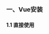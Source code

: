 ### 一、Vue安装

#### 1.1 直接使用 <script> 标签引入

```
<script src="https://cdn.jsdelivr.net/npm/vue/dist/vue.js"></script>
```

### 二、Vue的常用指令

- v-cloak

不使用`v-cloak`的时候

```html
<div id="app">
    +++{{msg}}+++
</div>
```
```javascript
<script>
var app = new Vue({
    el: '#app',
    data: {
        msg:'hello'
    }
});
</script>
```
> 问题：当网络较慢，网页还在加载 Vue.js ，而导致 Vue 来不及渲染，这时页面就会显示出 Vue 源代码 {{msg}}

使用`v-cloak`可以解决网络慢环境下页面中表达式显示问题

```html
<div id="app">
    <h4 v-cloak="msg">+++{{msg}}+++</h4>
</div>
```
页面显示：

```
+++hello+++
```

- v-text

`v-text` 默认是不会在页面中显示表达式问题的，但是`v-text`会覆盖元素中原本的内容

```html
<div id="app">
    <h4 v-text="msg">+++你好+++</h4>
</div>
```
页面显示：

```
hello
```
> v-cloak 和 v-text 区别：v-text会覆盖元素中原本的内容，v-cloak 不会覆盖元素中原本的内容

- v-html

`v-html` 是会将html标签转义后输出，`v-text` 将标签原样输出，`v-html` 也是会覆盖元素中原本的内容

```html
<div id="app">
    <h4 v-html="msg2">+++你好+++</h4>
</div>
```
```javascript
<script>
var app = new Vue({
    el: '#app',
    data: {
        msg:'hello',
        msg2:'<h1>h1的 hello</h1>'
    }
});
</script>
```

- v-bind 属性绑定指令

```html
<div id="app">
    <!--给input标签绑定一个value属性-->
    <input type="button" v-bind:value="value">
    <!--v-bind指令可以简写 : -->
    <!--<input type="button" :value="value">-->
</div>
```
```javascript
<script>
var app = new Vue({
    el: '#app',
    data: {
        msg:'hello',
        msg2:'<h1>h1的 hello</h1>',
        value:'按钮'
    }
});
</script>
```

- v-on 事件绑定指令

```html
<div id="app">
    <!--给input标签绑定一个点击事件-->
    <input type="button" value="按钮" v-on:click=="show('test')">
    <!--v-on指令可以简写 @ -->
    <!--<input type="button" value="按钮" @click="show('test')">-->
</div>
```
```javascript
<script>
var app = new Vue({
    el: '#app',
    data: {
        msg:'hello',
        msg2:'<h1>h1的 hello</h1>',
        value:'按钮'
    },
    methods: { // 这个 methods属性中定义了当前Vue实例所有可用的方法
        show: function (args) {
          alert(this.msg + args)
        }
    }
});
</script>
```

- v-model 双向数据绑定

`v-bind` 只能实现数据的单向绑定，修改Vue实例data属性值改变页面中value的值，而无法实现数据的双向绑定，修改页面中value的值Vue实例data属性值不会改变

`v-model` 指令，可以实现页面表单元素和 Model 中数据的双向数据绑定

```html
<div id="app">
    <h4>{{msg}}</h4>
    <input type="text" v-model="msg">
</div>
```
```javascript
<script>
var app = new Vue({
    el: '#app',
    data: {
       msg:'hello vue...'
    }
});
</script>
```
> 注意：v-model 只能运用在表单元素中input、button、select、textarea...

### 三、事件修饰符

- .prevent 阻止默认行为

.prevent等同于JavaScript的event.preventDefault()，用于取消默认事件。比如我们页面的&lt;a href="#"&gt;标签，当用户点击时，通常在浏览器的网址列出#

```html
<div id="app">
    <!--点击下面a链接是并不会跳转到href地址，只是调用了点击事件linkClick方法-->
    <a href="http://www.baidu.com" @click.prevent="linkClick">百度一下你就知道</a>
</div>
```
```javascript
var app = new Vue({
    el: '#app',
    methods: {
       linkClick() {
            console.log('触发了连接的点击事件')
        }
    }
});
```

- .capture 捕获触发事件

嵌套两三层父子关系的标签，当我们先点击子节点，就会先触发最外层 父节点 的事件，然后在执行子节点的事件，父节点--> 子节点

```html
<div id="app">
    <!--我们点击button按钮，先会执行divHandler方法，然后执行btnHandler方法-->
    <div class="inner" @click.capture="divHandler">
      <input type="button" value="按钮" @click="btnHandler">
    </div>
</div>
```
```javascript
var app = new Vue({
    el: '#app',
    methods: {
       divHandler() {
            console.log('这是触发了 inner div 的点击事件')
        },
        btnHandler() {
            console.log('这是触发了 btn 按钮 的点击事件')
        }
    }
});
```
控制台打印：

```
这是触发了 inner div 的点击事件
这是触发了 btn 按钮 的点击事件
```

- .stop 防止事件冒泡

冒泡事件：嵌套两三层父子关系的标签，当我们先点击子节点，就会先触发内层的子节点的事件，然后在执行外层的父节点事件，子节点--> 父节点

```html
<div id="app">
    <!--我们点击button按钮，执行btnHandler方法，并不会触发外层div的事件-->
    <div class="inner" @click="divHandler">
      <input type="button" value="按钮" @click.stop="btnHandler">
    </div>
</div>
```
```javascript
var app = new Vue({
    el: '#app',
    methods: {
       divHandler() {
            console.log('这是触发了 inner div 的点击事件')
        },
        btnHandler() {
            console.log('这是触发了 btn 按钮 的点击事件')
        }
    }
});
```
控制台打印：

```
这是触发了 btn 按钮 的点击事件
```

- .self 只阻止自己范围内的事件

```html
<!--点击button按钮-->
<div class="outer" @click="divHandler_outer">
  <div class="inner" @click.self="divHandler_inner">
    <input type="button" value="按钮" @click="btnHandler">
  </div>
</div>
```
```javascript
var app = new Vue({
    el: '#app',
    methods: {
       divHandler_inner() {
            console.log('这是触发了 inner div 的点击事件')
        },
        btnHandler() {
            console.log('这是触发了 btn 按钮 的点击事件')
        },
        divHandler_outer() {
            console.log('这是触发了 outer div 的点击事件')
        }
    }
});
```
控制台打印：

```
这是触发了 btn 按钮 的点击事件
这是触发了 outer div 的点击事件
```

- .once 只触发一次事件处理函数

如果我们在@click事件上添加.once修饰符，只要点击按钮只会执行一次linkClick方法，第二次点击直接跳转到a连接的href地址上

```html
<div id="app">
    <!--第一次点击下面a链接时会调用linkClick方法，第二次点击直接跳转到a连接的href地址上-->
    <a href="http://www.baidu.com" @click.prevent.once="linkClick">有问题，先去百度</a>
</div>
```
```javascript
var app = new Vue({
    el: '#app',
    methods: {
       linkClick() {
            console.log('触发了连接的点击事件')
        }
    }
});
```

### 三、Vue的样式

```html
<!DOCTYPE html>
<html lang="en">

<head>
    <meta charset="UTF-8">
    <meta name="viewport" content="width=device-width, initial-scale=1.0">
    <meta http-equiv="X-UA-Compatible" content="ie=edge">
    <title>Document</title>
    <script src="./lib/vue-2.4.0.js"></script>
    <style>
        .red {
            color: red; /*红色字体*/
        }

        .thin {
            font-weight: 200; /*字体宽度*/
        }

        .italic {
            font-style: italic; /*字体倾斜*/
        }

        .active {
            letter-spacing: 0.5em; /*字体间隔*/
        }
    </style>
</head>

<body>
<div id="app">

    <!--  普通的css样式 -->
    <h1 class="red thin">普通的给类属性添加样式</h1>

    <!-- 使用Vue的方式，直接传递一个数组，注意： 这里的 class 需要使用  v-bind 做数据绑定 -->
    <h1 :class="['thin', 'italic']">使用Vue的方式，绑定class属性添加样式</h1>

    <!-- 在数组中使用三元表达式 ，当flag为true时active样式生效-->
    <h1 :class="['thin', 'italic', flag?'active':'']">使用Vue的方式，在class属性中使用三元表达式添加属性</h1>

    <!-- 在数组中使用 对象来代替三元表达式，当flag为true时active样式生效，提高代码的可用性 -->
    <h1 :class="['thin', 'italic', {'active':flag} ]">使用Vue的方式，在class属性中添加对象，提高代码的可用性</h1>

    <!-- 在为 class 使用 v-bind 绑定 对象的时候，对象的属性是类名，由于 对象的属性可带引号，也可不带引号，所以 这里我没写引号；属性的值 是一个标识符 -->
    <h1 :class="classObj">使用Vue的方式，在class属性中绑定一个对象</h1>

    <!-- 使用Vue的方式，添加行内样式 -->
    <h1 :style="styleObj1">Vue中的style样式1</h1>

    <h1 :style="[ styleObj1, styleObj2 ]">Vue中的style样式2</h1>
</div>

<script>
    // 创建 Vue 实例，得到 ViewModel
    var vm = new Vue({
        el: '#app',
        data: {
            flag: true,
            classObj: {red: true, thin: true, italic: false, active: false},
            styleObj1: {color: 'red', 'font-weight': 200},
            styleObj2: {'font-style': 'italic'}
        }
    });
</script>
</body>

</html>
```

